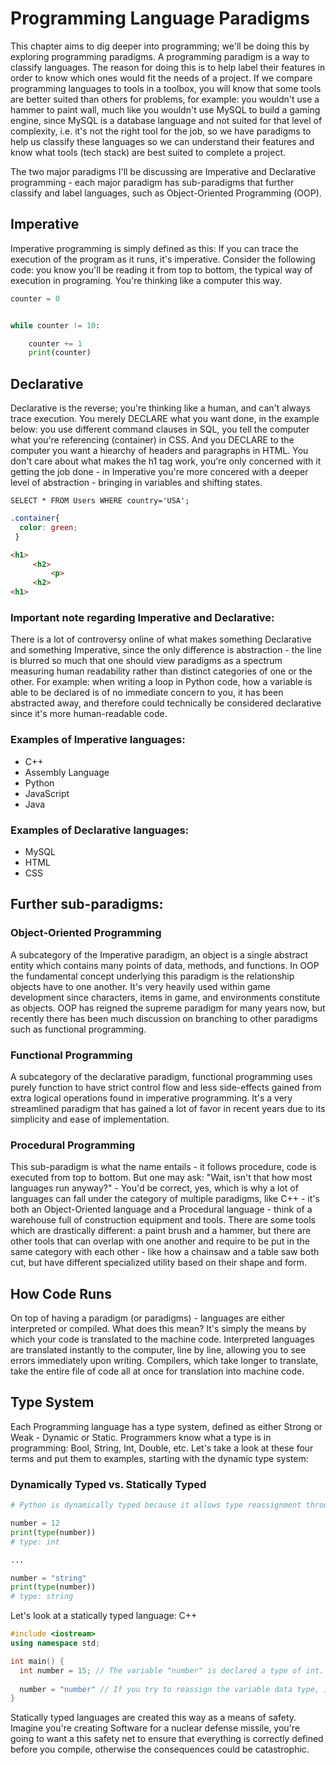 # Programming Language Paradigms

This chapter aims to dig deeper into programming; we'll be doing this by exploring programming paradigms. A programming paradigm is a way to classify languages. The reason for doing this is to help label their features in order to know which ones would fit the needs of a project. If we compare programming languages to tools in a toolbox, you will know that some tools are better suited than others for problems, for example: you wouldn't use a hammer to paint wall, much like you wouldn't use MySQL to build a gaming engine, since MySQL is a database language and not suited for that level of complexity, i.e. it's not the right tool for the job, so we have paradigms to help us classify these languages so we can understand their features and know what tools (tech stack) are best suited to complete a project.

The two major paradigms I'll be discussing are Imperative and Declarative programming - each major paradigm has sub-paradigms that further classify and label languages, such as Object-Oriented Programming (OOP).




## Imperative

Imperative programming is simply defined as this: If you can trace the execution of the program as it runs, it's imperative. Consider the following code: you know you'll be reading it from top to bottom, the typical way of execution in programing. You're thinking like a computer this way.

```Python
counter = 0


while counter != 10:

    counter += 1
    print(counter)
```




## Declarative

Declarative is the reverse; you're thinking like a human, and can't always trace execution. You merely DECLARE what you want done, in the example below: you use different command clauses in SQL, you tell the computer what you're referencing (container) in CSS. And you DECLARE to the computer you want a hiearchy of headers and paragraphs in HTML. You don't care about what makes the h1 tag work, you're only concerned with it getting the job done - in Imperative you're more concered with a deeper level of abstraction - bringing in variables and shifting states.

```MySQL
SELECT * FROM Users WHERE country='USA';
```
```CSS
.container{
  color: green;
 }
 ```
 ```HTML
 <h1>
      <h2>
          <p>
      <h2>
 <h1>
 ```

### Important note regarding Imperative and Declarative:

There is a lot of controversy online of what makes something Declarative and something Imperative, since the only difference is abstraction - the line is blurred so much that one should view paradigms as a spectrum measuring human readability rather than distinct categories of one or the other. For example: when writing a loop in Python code, how a variable is able to be declared is of no immediate concern to you, it has been abstracted away, and therefore could technically be considered declarative since it's more human-readable code.

### Examples of Imperative languages:
   
   * C++
   * Assembly Language
   * Python
   * JavaScript
   * Java

### Examples of Declarative languages:
   
   * MySQL
   * HTML
   * CSS


## Further sub-paradigms:


### Object-Oriented Programming

A subcategory of the Imperative paradigm, an object is a single abstract entity which contains many points of data, methods, and functions. In OOP the fundamental concept underlying this paradigm is the relationship objects have to one another. It's very heavily used within game development since characters, items in game, and environments constitute as objects. OOP has reigned the supreme paradigm for many years now, but recently there has been much discussion on branching to other paradigms such as functional programming.

### Functional Programming

A subcategory of the declarative paradigm, functional programming uses purely function to have strict control flow and less side-effects gained from extra logical operations found in imperative programming. It's a very streamlined paradigm that has gained a lot of favor in recent years due to its simplicity and ease of implementation.


### Procedural Programming

This sub-paradigm is what the name entails - it follows procedure, code is executed from top to bottom. But one may ask: "Wait, isn't that how most languages run anyway?" - You'd be correct, yes, which is why a lot of languages can fall under the category of multiple paradigms, like C++ - it's both an Object-Oriented language and a Procedural language - think of a warehouse full of construction equipment and tools. There are some tools which are drastically different: a paint brush and a hammer, but there are other tools that can overlap with one another and require to be put in the same category with each other - like how a chainsaw and a table saw both cut, but have different specialized utility based on their shape and form.
   
   
## How Code Runs

On top of having a paradigm (or paradigms) - languages are either interpreted or compiled. What does this mean? It's simply the means by which your code is translated to the machine code. Interpreted languages are translated instantly to the computer, line by line, allowing you to see errors immediately upon writing. Compilers, which take longer to translate, take the entire file of code all at once for translation into machine code.

## Type System

Each Programming language has a type system, defined as either Strong or Weak - Dynamic or Static. Programmers know what a type is in programming: Bool, String, Int, Double, etc. Let's take a look at these four terms and put them to examples, starting with the dynamic type system:

### Dynamically Typed vs. Statically Typed

```Python
# Python is dynamically typed because it allows type reassignment throughout the life of the program.

number = 12
print(type(number))
# type: int

...

number = "string"
print(type(number))
# type: string
```

Let's look at a statically typed language: C++
```C++
#include <iostream>
using namespace std;

int main() {
  int number = 15; // The variable "number" is declared a type of int.
  
  number = "number" // If you try to reassign the variable data type, it will throw an error.
}
```

Statically typed languages are created this way as a means of safety. Imagine you're creating Software for a nuclear defense missile, you're going to want a this safety net to ensure that everything is correctly defined before you compile, otherwise the consequences could be catastrophic.




